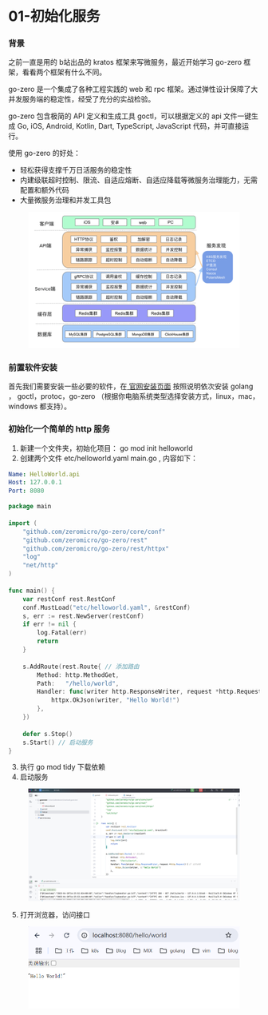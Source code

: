 # 01-初始化服务

### 背景

之前一直是用的 b站出品的 kratos 框架来写微服务，最近开始学习 go-zero 框架，看看两个框架有什么不同。

go-zero 是一个集成了各种工程实践的 web 和 rpc 框架。通过弹性设计保障了大并发服务端的稳定性，经受了充分的实战检验。

go-zero 包含极简的 API 定义和生成工具 goctl，可以根据定义的 api 文件一键生成 Go, iOS, Android, Kotlin, Dart, TypeScript, JavaScript 代码，并可直接运行。

&#x20;使用 go-zero 的好处：

* 轻松获得支撑千万日活服务的稳定性
* 内建级联超时控制、限流、自适应熔断、自适应降载等微服务治理能力，无需配置和额外代码
* 大量微服务治理和并发工具包

<figure><img src="../.gitbook/assets/image (6).png" alt=""><figcaption></figcaption></figure>

### 前置软件安装

首先我们需要安装一些必要的软件，在[ 官网安装页面](https://go-zero.dev/docs/tasks) 按照说明依次安装  golang ， goctl，protoc，go-zero （根据你电脑系统类型选择安装方式，linux，mac，windows 都支持）。

### 初始化一个简单的 http 服务

1. 新建一个文件夹，初始化项目： go mod init  helloworld
2. 创建两个文件 etc/helloworld.yaml  main.go , 内容如下：

```yaml
Name: HelloWorld.api
Host: 127.0.0.1
Port: 8080
```

```go
package main

import (
	"github.com/zeromicro/go-zero/core/conf"
	"github.com/zeromicro/go-zero/rest"
	"github.com/zeromicro/go-zero/rest/httpx"
	"log"
	"net/http"
)

func main() {
	var restConf rest.RestConf
	conf.MustLoad("etc/helloworld.yaml", &restConf)
	s, err := rest.NewServer(restConf)
	if err != nil {
		log.Fatal(err)
		return
	}

	s.AddRoute(rest.Route{ // 添加路由
		Method: http.MethodGet,
		Path:   "/hello/world",
		Handler: func(writer http.ResponseWriter, request *http.Request) { // 处理函数
			httpx.OkJson(writer, "Hello World!")
		},
	})

	defer s.Stop()
	s.Start() // 启动服务
}

```

3. 执行 go mod tidy 下载依赖
4. 启动服务

<figure><img src="../.gitbook/assets/1745829909946.png" alt=""><figcaption></figcaption></figure>

5. 打开浏览器，访问接口

<figure><img src="../.gitbook/assets/1745829991723.png" alt=""><figcaption></figcaption></figure>
